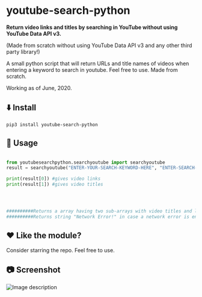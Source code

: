 # youtube-search-python


**Return video links and titles by searching in YouTube without using YouTube Data API v3.**


(Made from scratch without using YouTube Data API v3 and any other third party library!)


A small python script that will return URLs and title names of videos when entering a keyword to search in youtube.
Feel free to use. 
Made from scratch.


Working as of June, 2020.


## :arrow_down: Install


```pip3 install youtube-search-python```


## :triangular_ruler: Usage


```python

from youtubesearchpython.searchyoutube import searchyoutube
result = searchyoutube("ENTER-YOUR-SEARCH-KEYWORD-HERE", "ENTER-SEARCH-OFFSET-HERE (default is 1)")

print(result[0]) #gives video links
print(result[1]) #gives video titles




##########Returns a array having two sub-arrays with video titles and links##########
##########Returns string "Network Error!" in case a network error is encountered##########

```


## :heart: Like the module?


Consider starring the repo. Feel free to use.


## :camera: Screenshot


![Image description](https://github.com/HiteshKumarSaini/youtube-search-python/blob/master/youtube-search-python.PNG)

